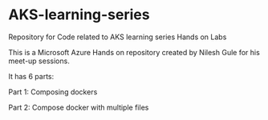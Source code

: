 # AKS-learning-series
Repository for Code related to AKS learning series Hands on Labs

This is a Microsoft Azure Hands on repository created by Nilesh Gule for his meet-up sessions.

It has 6 parts:

Part 1: Composing dockers

Part 2: Compose docker with multiple files
